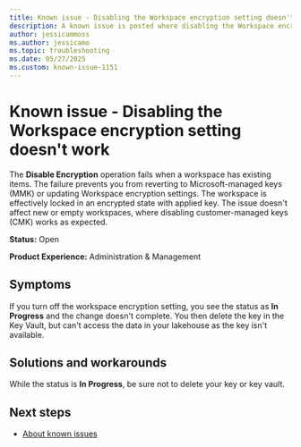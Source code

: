 ```yaml
---
title: Known issue - Disabling the Workspace encryption setting doesn't work
description: A known issue is posted where disabling the Workspace encryption setting doesn't work
author: jessicammoss
ms.author: jessicamo
ms.topic: troubleshooting  
ms.date: 05/27/2025
ms.custom: known-issue-1151
---
```


# Known issue - Disabling the Workspace encryption setting doesn't work

The **Disable Encryption** operation fails when a workspace has existing items. The failure prevents you from reverting to Microsoft-managed keys (MMK) or updating Workspace encryption settings. The workspace is effectively locked in an encrypted state with applied key. The issue doesn't affect new or empty workspaces, where disabling customer-managed keys (CMK) works as expected.

**Status:** Open

**Product Experience:** Administration & Management

## Symptoms

If you turn off the workspace encryption setting, you see the status as **In Progress** and the change doesn't complete. You then delete the key in the Key Vault, but can't access the data in your lakehouse as the key isn't available.

## Solutions and workarounds

While the status is **In Progress**, be sure not to delete your key or key vault.

## Next steps

- [About known issues](https://support.fabric.microsoft.com/known-issues)
